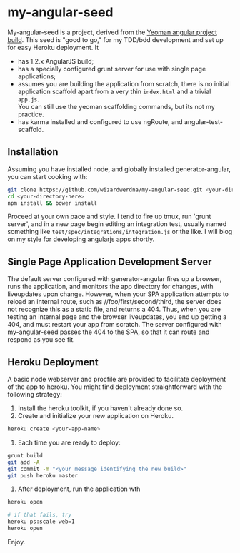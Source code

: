 # my-angular-seed

My-angular-seed is a project, derived from the [Yeoman angular project build](https://github.com/yeoman/generator-angular).  This seed is "good to go," for my TDD/bdd development and set up for easy Heroku deployment.  It 

* has 1.2.x AngularJS build; 
* has a specially configured grunt server for use with single page applications;
* assumes you are building the application from scratch, there is no initial application scaffold apart from a very thin `index.html` and a trivial `app.js`.  
You can still use the yeoman scaffolding commands, but its not my practice.
* has karma installed and configured to use ngRoute, and angular-test-scaffold.

## Installation

Assuming you have installed node, and globally installed generator-angular, you can start cooking with:

```bash
git clone https://github.com/wizardwerdna/my-angular-seed.git <your-directory-here>
cd <your-directory-here>
npm install && bower install
```

Proceed at your own pace and style.  I tend to fire up tmux, run 'grunt server', and in a new page begin editing an integration test, usually
named something like `test/spec/integrations/integration.js` or the like.  I will blog on my style for developing angularjs apps shortly.

## Single Page Application Development Server

The default server configured with generator-angular fires up a browser, runs the application, and monitors the app directory for changes, with liveupdates upon change.
However, when your SPA application attempts to reload an internal route, such as //foo/first/second/third, the server does not recognize this as a static file, and
returns a 404.  Thus, when you are testing an internal page and the browser liveupdates, you end up getting a 404, and must restart your app from scratch.  The server
configured with my-angular-seed passes the 404 to the SPA, so that it can route and respond as you see fit.

## Heroku Deployment

A basic node webserver and procfile are provided to facilitate deployment of the app to heroku.  You might find deployment straightforward with the following strategy:

1.  Install the heroku toolkit, if you haven't already done so.
1.  Create and initialize your new application on Heroku.

```bash
heroku create <your-app-name>
```

1.  Each time you are ready to deploy:

```bash
grunt build
git add -A
git commit -m "<your message identifying the new build>"
git push heroku master
```

1.  After deployment, run the application wth

```bash
heroku open

# if that fails, try
heroku ps:scale web=1
heroku open
```

Enjoy. 
